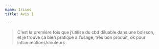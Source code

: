 ```yaml
---
name: Irises
title: Avis 1

---
```

> C'est la première fois que j’utilise du cbd diluable dans une boisson, et je trouve ça bien pratique à l’usage, très bon produit, ok pour inflammations/douleurs
